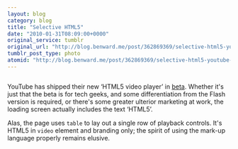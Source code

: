 ```yaml
---
layout: blog
category: blog
title: "Selective HTML5"
date: "2010-01-31T08:09:00+0000"
original_service: tumblr
original_url: "http://blog.benward.me/post/362869369/selective-html5-youtube-has-shipped-their-new"
tumblr_post_type: photo
atomid: "http://blog.benward.me/post/362869369/selective-html5-youtube-has-shipped-their-new"
---
```

<figure class="photo">
  <img src="http://benward.me/res/tumblr/media/362869369/0.jpg" alt="">
</figure>

YouTube has shipped their new ‘HTML5 video player’ in [beta](http://youtube.com/html5). Whether it's just that the beta is for tech geeks, and some differentiation from the Flash version is required, or there's some greater ulterior marketing at work, the loading screen actually includes the text ‘HTML5’.

Alas, the page uses `table` to lay out a single row of playback controls. It's HTML5 in `video` element and branding only; the spirit of using the mark-up language properly remains elusive.
